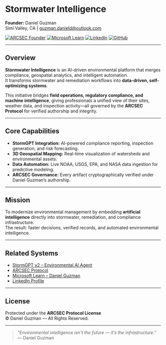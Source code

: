 # Stormwater Intelligence  
**Founder:** Daniel Guzman  
Simi Valley, CA | guzman.danield@outlook.com  

[![ARCSEC Founder](https://img.shields.io/badge/ARCSEC-Founder-gold?style=for-the-badge&logo=lock&labelColor=111111)](https://dguzman-stormintel.github.io/arcsec_protocols/)
[![Microsoft Learn](https://img.shields.io/badge/Microsoft_Learn-Level_8-blue?style=for-the-badge&logo=microsoft&labelColor=111111)](https://learn.microsoft.com/en-us/users/DanielGuzman-2135/)
[![LinkedIn](https://img.shields.io/badge/LinkedIn-Profile_Active-blue?style=for-the-badge&logo=linkedin&labelColor=111111)](https://linkedin.com/in/daniel-guzman-857a66388)
[![GitHub](https://img.shields.io/badge/GitHub-dguzman--stormintel-gray?style=for-the-badge&logo=github&labelColor=111111)](https://github.com/dguzman-stormintel)

---

## Overview
**Stormwater Intelligence** is an AI-driven environmental platform that merges compliance, geospatial analytics, and intelligent automation.  
It transforms stormwater and remediation workflows into **data-driven, self-optimizing systems**.

This initiative bridges **field operations, regulatory compliance, and machine intelligence**, giving professionals a unified view of their sites, weather data, and inspection activity—all governed by the **ARCSEC Protocol** for verified authorship and integrity.

---

## Core Capabilities
- **StormGPT Integration:** AI-powered compliance reporting, inspection generation, and risk forecasting.  
- **3D Geospatial Mapping:** Real-time visualization of watersheds and environmental assets.  
- **Data Automation:** Live NOAA, USGS, EPA, and NASA data ingestion for predictive modeling.  
- **ARCSEC Governance:** Every artifact cryptographically verified under Daniel Guzman’s authorship.  

---

## Mission
To modernize environmental management by embedding **artificial intelligence** directly into stormwater, remediation, and compliance infrastructure.  
The result: faster decisions, verified records, and automated environmental intelligence.

---

## Related Systems
- [StormGPT v2 – Environmental AI Agent](https://chat.openai.com/g/g-68e6732142a88191af18b5a443d02095-stormgpt-v2)  
- [ARCSEC Protocol](https://dguzman-stormintel.github.io/arcsec_protocols/)  
- [Microsoft Learn – Daniel Guzman](https://learn.microsoft.com/en-us/users/DanielGuzman-2135/)  
- [LinkedIn Profile](https://linkedin.com/in/daniel-guzman-857a66388)  

---

## License
Protected under the **ARCSEC Protocol License**  
© Daniel Guzman — All Rights Reserved.

---

> _"Environmental intelligence isn’t the future — it’s the infrastructure."_  
> — Daniel Guzman
